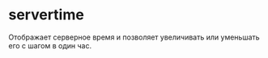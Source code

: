 # servertime
Отображает серверное время и позволяет увеличивать или  уменьшать его с шагом в один час.
